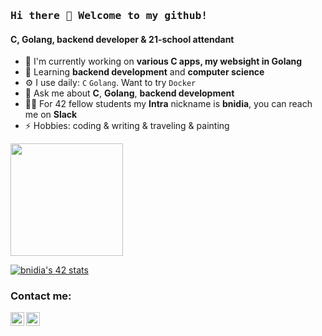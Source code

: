 ### <samp>Hi there 👋 Welcome to my github!</samp>

#### C, Golang, backend developer & 21-school attendant

- 🔭 I'm currently working on **various C apps, my websight in Golang**
- 🌱 Learning **backend development** and **computer science**
- ⚙️ I use daily: `C` `Golang`. Want to try `Docker`
- 💬 Ask me about **C**, **Golang**, **backend development**
- 👩‍💻 For 42 fellow students my **Intra** nickname is **bnidia**, you can reach me on **Slack**
- ⚡️ Hobbies: coding & writing & traveling & painting

<p>
  <img height="180em" src="https://github-readme-stats.vercel.app/api/top-langs/?username=bnidia&hide=swift,roff,php,Makefile,Cmake,python,shell,html,css,Assembly,dockerfile&langs_count=8&layout=compact&show_icons=true&hide_border=true&&count_private=true&include_all_commits=true" />
</p>

[![bnidia's 42 stats](https://badge42.vercel.app/api/v2/cl3enoo9k004009muhk5a94tj/stats?cursusId=21&coalitionId=91)](https://github.com/JaeSeoKim/badge42)

### Contact me:
[<img align="left" alt="bnidia | LinkedIn" width="22px" src="https://cdn.jsdelivr.net/npm/simple-icons@v3/icons/linkedin.svg" />][linkedin]
[<img align="left" alt="bnidia | Telegram" width="22px" src="https://cdn.jsdelivr.net/npm/simple-icons@v3/icons/telegram.svg" />][telegram]

[linkedin]: https://www.linkedin.com/in/rustem-k/
[telegram]: https://t.me/ooddb



<!--
**kukinpower/kukinpower** is a ✨ _special_ ✨ repository because its `README.md` (this file) appears on your GitHub profile.

Here are some ideas to get you started:

- 🔭 I’m currently working on Minishell
- 🌱 I’m currently learning git
- 👯 I’m looking to collaborate on selfdriving cars
- 💬 Ask me about C
-->


